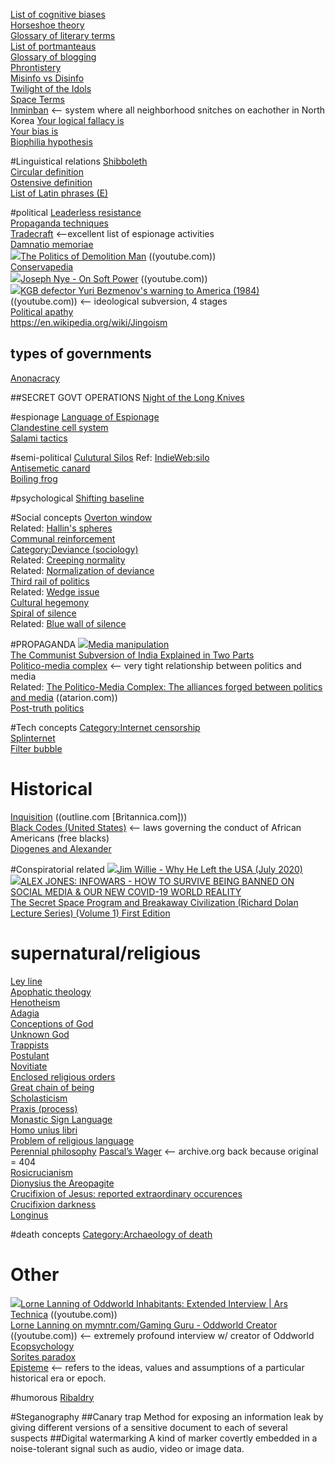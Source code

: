 [List of cognitive biases](https://en.wikipedia.org/wiki/List_of_cognitive_biases)  
[Horseshoe theory](https://en.wikipedia.org/wiki/Horseshoe_theory)  
[Glossary of literary terms](https://literaryterms.net/glossary-of-literary-terms/)  
[List of portmanteaus](https://en.wikipedia.org/wiki/List_of_portmanteaus)  
[Glossary of blogging](https://en.wikipedia.org/wiki/Glossary_of_blogging)  
[Phrontistery](https://phrontistery.info)  
[Misinfo vs Disinfo](https://www.dictionary.com/e/misinformation-vs-disinformation-get-informed-on-the-difference/)   
[Twilight of the Idols](https://en.wikipedia.org/wiki/Twilight_of_the_Idols)  
[Space Terms](http://planetfacts.org/space-terms/)  
[Inminban](https://en.wikipedia.org/wiki/Inminban)  <-- system where all neighborhood snitches on eachother in North Korea
[Your logical fallacy is](https://yourlogicalfallacyis.com/)  
[Your bias is](https://yourbias.is/)  
[Biophilia hypothesis](https://en.wikipedia.org/wiki/Biophilia_hypothesis)    

#Linguistical relations
[Shibboleth](https://en.wikipedia.org/wiki/Shibboleth)  
[Circular definition](https://en.wikipedia.org/wiki/Circular_definition)  
[Ostensive definition](https://en.wikipedia.org/wiki/Ostensive_definition)  
[List of Latin phrases (E)](https://en.wikipedia.org/wiki/List_of_Latin_phrases_(E))  

#political
[Leaderless resistance](https://en.wikipedia.org/wiki/Leaderless_resistance)  
[Propaganda techniques](https://en.wikipedia.org/wiki/Propaganda_techniques)  
[Tradecraft](https://en.wikipedia.org/wiki/Tradecraft)  <--excellent list of espionage activities  
[Damnatio memoriae](https://en.wikipedia.org/wiki/Damnatio_memoriae)  
<img src="https://youtube.com/favicon.ico">[The Politics of Demolition Man](https://www.youtube.com/watch?v=DrUNIX2Iv04)  ((youtube.com))  
[Conservapedia](https://www.conservapedia.com/index.php?title=Main_Page)  
<img src="https://youtube.com/favicon.ico">[Joseph Nye - On Soft Power](https://www.youtube.com/watch?v=_58v19OtIIg) ((youtube.com))  
<img src="https://youtube.com/favicon.ico">[KGB defector Yuri Bezmenov's warning to America (1984)](https://www.youtube.com/watch?v=IQPsKvG6WMI)   ((youtube.com))  <-- ideological subversion, 4 stages  
[Political apathy](https://en.wikipedia.org/wiki/Political_apathy)  
https://en.wikipedia.org/wiki/Jingoism  

## types of governments
[Anonacracy](https://en.wikipedia.org/wiki/Anocracy)  

##SECRET GOVT OPERATIONS
[Night of the Long Knives](https://en.wikipedia.org/wiki/Night_of_the_Long_Knives)  

#espionage
[Language of Espionage](https://www.spymuseum.org/education-programs/spy-resources/language-of-espionage/)  
[Clandestine cell system](https://en.wikipedia.org/wiki/Clandestine_cell_system)  
[Salami tactics](https://en.wikipedia.org/wiki/Salami_tactics) 

#semi-political
[Culutural Silos](https://evenifiwalkalone.com/2010/08/cultural-silos/)  Ref: [IndieWeb:silo](https://indieweb.org/silo)  
[Antisemetic canard](https://en.wikipedia.org/wiki/Antisemitic_canard)  
[Boiling frog](https://en.wikipedia.org/wiki/Boiling_frog)  

#psychological
[Shifting baseline](https://en.wikipedia.org/wiki/Shifting_baseline)  

#Social concepts
[Overton window](https://en.wikipedia.org/wiki/Overton_window)  
Related: [Hallin's spheres](https://en.wikipedia.org/wiki/Hallin%27s_spheres)  
[Communal reinforcement](https://en.wikipedia.org/wiki/Communal_reinforcement)  
[Category:Deviance (sociology)](https://en.wikipedia.org/wiki/Category:Deviance_(sociology))  
Related: [Creeping normality](https://en.wikipedia.org/wiki/Creeping_normality)  
Related: [Normalization of deviance](https://en.wikipedia.org/wiki/Normalization_of_deviance)  
[Third rail of politics](https://en.wikipedia.org/wiki/Third_rail_of_politics)  
Related: [Wedge issue](https://en.wikipedia.org/wiki/Wedge_issue)  
[Cultural hegemony](https://en.wikipedia.org/wiki/Cultural_hegemony)  
[Spiral of silence](https://en.wikipedia.org/wiki/Spiral_of_silence)  
Related: [Blue wall of silence](https://en.wikipedia.org/wiki/Blue_wall_of_silence)  

#PROPAGANDA
<img src="https://youtube.com/favicon.ico">[Media manipulation](https://en.wikipedia.org/wiki/Media_manipulation)  
[The Communist Subversion of India Explained in Two Parts](https://www.youtube.com/watch?v=g-xPNVAChzg)  
[Politico-media complex](https://en.wikipedia.org/wiki/Politico-media_complex)  <--  very tight relationship between politics and media  
Related: [The Politico-Media Complex: The alliances forged between politics and media](http://www.atarion.com/uploads/the_politico_media_complex.pdf)  ((atarion.com))  
[Post-truth politics](https://en.wikipedia.org/wiki/Post-truth_politics)  

#Tech concepts
[Category:Internet censorship](https://en.wikipedia.org/wiki/Category:Internet_censorship)  
[Splinternet](https://en.wikipedia.org/wiki/Splinternet)  
[Filter bubble](https://en.wikipedia.org/wiki/Filter_bubble)  

# Historical 
[Inquisition](https://outline.com/eSKyMc)  ((outline.com [Britannica.com]))  
[Black Codes (United States)](https://en.wikipedia.org/wiki/Black_Codes_(United_States))  <-- laws governing the conduct of African Americans (free blacks)  
[Diogenes and Alexander](https://en.wikipedia.org/wiki/Diogenes_and_Alexander)  

#Conspiratorial related
<img src="https://youtube.com/favicon.ico">[Jim Willie - Why He Left the USA (July 2020)](https://www.youtube.com/watch?v=eW9MeGl5xOs)  
<img src="https://youtube.com/favicon.ico">[ALEX JONES: INFOWARS - HOW TO SURVIVE BEING BANNED ON SOCIAL MEDIA & OUR NEW COVID-19 WORLD REALITY](https://www.youtube.com/watch?v=vOIVslJHIZA)  
[The Secret Space Program and Breakaway Civilization (Richard Dolan Lecture Series) (Volume 1) First Edition](https://www.amazon.com/Program-Breakaway-Civilization-Richard-Lecture/dp/1537132555)  

# supernatural/religious
[Ley line](https://en.wikipedia.org/wiki/Ley_line#See_also)  
[Apophatic theology](https://en.wikipedia.org/wiki/Apophatic_theology)  
[Henotheism](https://en.wikipedia.org/wiki/Henotheism)  
[Adagia](https://en.wikipedia.org/wiki/Adagia)  
[Conceptions of God](https://en.wikipedia.org/wiki/Conceptions_of_God)  
[Unknown God](https://en.wikipedia.org/wiki/Unknown_God)  
[Trappists](https://en.wikipedia.org/wiki/Trappists)  
[Postulant](https://en.wikipedia.org/wiki/Postulant)  
[Novitiate](https://en.wikipedia.org/wiki/Novitiate)  
[Enclosed religious orders](https://en.wikipedia.org/wiki/Enclosed_religious_orders)  
[Great chain of being](https://en.wikipedia.org/wiki/Great_chain_of_being)  
[Scholasticism](https://en.wikipedia.org/wiki/Scholasticism)  
[Praxis (process)](https://en.wikipedia.org/wiki/Praxis_(process))  
[Monastic Sign Language](https://www.fisheaters.com/monastichandsigns.html)  
[Homo unius libri](https://en.wikipedia.org/wiki/Homo_unius_libri)  
[Problem of religious language](https://en.wikipedia.org/wiki/Problem_of_religious_language)  
[Perennial philosophy](https://en.wikipedia.org/wiki/Perennial_philosophy)
[Pascal’s Wager](https://web.archive.org/web/20190603175601/http://www.philosophyofreligion.info/theistic-proofs/pascals-wager/) <-- archive.org back because original = 404   
[Rosicrucianism](https://en.wikipedia.org/wiki/Rosicrucianism)  
[Dionysius the Areopagite](https://en.wikipedia.org/wiki/Dionysius_the_Areopagite)  
[Crucifixion of Jesus: reported extraordinary occurences](https://en.wikipedia.org/wiki/Crucifixion_of_Jesus#Reported_extraordinary_occurrences)  
[Crucifixion darkness](https://en.wikipedia.org/wiki/Crucifixion_darkness)  
[Longinus](https://en.wikipedia.org/wiki/Longinus)  

#death concepts
[Category:Archaeology of death](https://en.wikipedia.org/wiki/Category:Archaeology_of_death)  

# Other
<img src="https://youtube.com/favicon.ico">[Lorne Lanning of Oddworld Inhabitants: Extended Interview | Ars Technica](https://www.youtube.com/watch?v=BNgPNeCVo30)  ((youtube.com))  
[Lorne Lanning on mymntr.com/Gaming Guru - Oddworld Creator](https://www.youtube.com/watch?v=00q71VOOu2s) ((youtube.com))   <-- extremely profound interview w/ creator of Oddworld  
[Ecopsychology](https://en.wikipedia.org/wiki/Ecopsychology)  
[Sorites paradox](https://en.wikipedia.org/wiki/Sorites_paradox)  
[Episteme](https://en.wikipedia.org/wiki/Episteme)  <-- refers to the ideas, values and assumptions of a particular historical era or epoch.

#humorous
[Ribaldry](https://en.wikipedia.org/wiki/Ribaldry)  

#Steganography
##Canary trap
Method for exposing an information leak by giving different versions of a sensitive document to each of several suspects
##Digital watermarking
A kind of marker covertly embedded in a noise-tolerant signal such as audio, video or image data. 